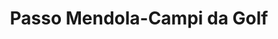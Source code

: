 ---
name: Passo Mendola
title: Passo Mendola-Campi da Golf
region: Trentino-Alto Adige
country: Italia
group: Val di Non
---